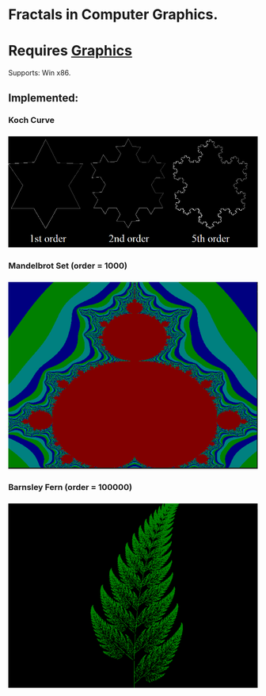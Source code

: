 # Fractals in Computer Graphics.
# Requires [Graphics](https://github.com/ahuynh359/Graphics)
Supports: Win x86.

## Implemented:
### Koch Curve
### ![Koch curve](images/koch.png)
### Mandelbrot Set (order = 1000)
### ![Mandelbrot set](images/mandelbrot.png)
### Barnsley Fern (order = 100000)
### ![Barnsley fern](images/barnsley.png)


